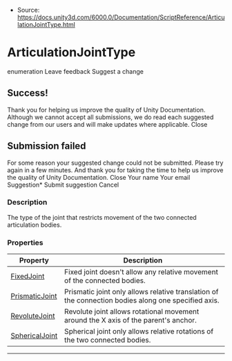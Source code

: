 * Source: https://docs.unity3d.com/6000.0/Documentation/ScriptReference/ArticulationJointType.html

# ArticulationJointType
enumeration
Leave feedback
Suggest a change
## Success!
Thank you for helping us improve the quality of Unity Documentation. Although we cannot accept all submissions, we do read each suggested change from our users and will make updates where applicable.
Close
## Submission failed
For some reason your suggested change could not be submitted. Please <a>try again</a> in a few minutes. And thank you for taking the time to help us improve the quality of Unity Documentation.
Close
Your name Your email Suggestion* Submit suggestion
Cancel
### Description
The type of the joint that restricts movement of the two connected articulation bodies.
### Properties
Property | Description  
---|---  
[FixedJoint](https://docs.unity3d.com/6000.0/Documentation/ScriptReference/ArticulationJointType.FixedJoint.html) | Fixed joint doesn't allow any relative movement of the connected bodies.  
[PrismaticJoint](https://docs.unity3d.com/6000.0/Documentation/ScriptReference/ArticulationJointType.PrismaticJoint.html) | Prismatic joint only allows relative translation of the connection bodies along one specified axis.  
[RevoluteJoint](https://docs.unity3d.com/6000.0/Documentation/ScriptReference/ArticulationJointType.RevoluteJoint.html) | Revolute joint allows rotational movement around the X axis of the parent's anchor.  
[SphericalJoint](https://docs.unity3d.com/6000.0/Documentation/ScriptReference/ArticulationJointType.SphericalJoint.html) | Spherical joint only allows relative rotations of the two connected bodies.  
* * *
